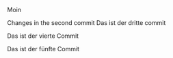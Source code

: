 Moin

Changes in the second commit
Das ist der dritte commit

Das ist der vierte Commit

Das ist der fünfte Commit
